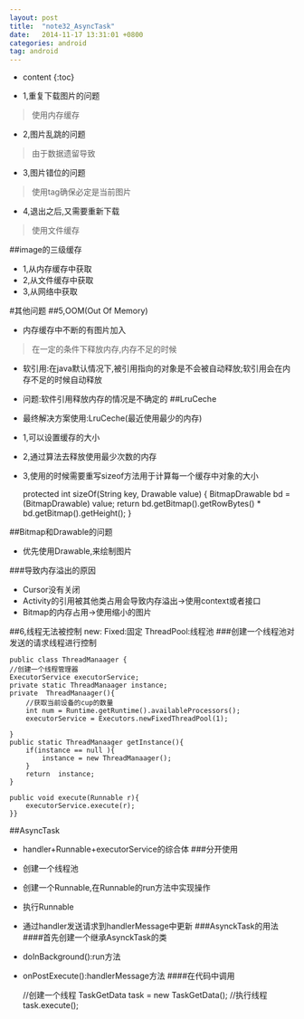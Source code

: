 ```yaml
---
layout: post
title:  "note32_AsyncTask"
date:   2014-11-17 13:31:01 +0800
categories: android
tag: android
---
```


* content
{:toc}
- 1,重复下载图片的问题
> 使用内存缓存

- 2,图片乱跳的问题
> 由于数据遗留导致

- 3,图片错位的问题
> 使用tag确保必定是当前图片

- 4,退出之后,又需要重新下载
> 使用文件缓存

##image的三级缓存
- 1,从内存缓存中获取
- 2,从文件缓存中获取
- 3,从网络中获取

#其他问题
##5,OOM(Out Of Memory)
- 内存缓存中不断的有图片加入
> 在一定的条件下释放内存,内存不足的时候
- 软引用:在java默认情况下,被引用指向的对象是不会被自动释放;软引用会在内存不足的时候自动释放
- 问题:软件引用释放内存的情况是不确定的
##LruCeche
- 最终解决方案使用:LruCeche(最近使用最少的内存)
- 1,可以设置缓存的大小
- 2,通过算法去释放使用最少次数的内存
- 3,使用的时候需要重写sizeof方法用于计算每一个缓存中对象的大小

     protected int sizeOf(String key, Drawable value) {
            BitmapDrawable bd = (BitmapDrawable) value;
            return bd.getBitmap().getRowBytes() * bd.getBitmap().getHeight();
        }

##Bitmap和Drawable的问题
- 优先使用Drawable,来绘制图片


###导致内存溢出的原因
- Cursor没有关闭
- Activity的引用被其他类占用会导致内存溢出->使用context或者接口
- Bitmap的内存占用->使用缩小的图片

##6,线程无法被控制
new:
Fixed:固定
ThreadPool:线程池
###创建一个线程池对发送的请求线程进行控制

    public class ThreadManaager {
    //创建一个线程管理器
    ExecutorService executorService;
    private static ThreadManaager instance;
    private  ThreadManaager(){
        //获取当前设备的cup的数量
        int num = Runtime.getRuntime().availableProcessors();
        executorService = Executors.newFixedThreadPool(1);
    
    }
    public static ThreadManaager getInstance(){
        if(instance == null ){
            instance = new ThreadManaager();
        }
        return  instance;
    }
    
    public void execute(Runnable r){
        executorService.execute(r);
    }}

##AsyncTask
- handler+Runnable+executorService的综合体
###分开使用
- 创建一个线程池
- 创建一个Runnable,在Runnable的run方法中实现操作
- 执行Runnable
- 通过handler发送请求到handlerMessage中更新
###AsynckTask的用法
####首先创建一个继承AsynckTask的类
- doInBackground():run方法
- onPostExecute():handlerMessage方法
####在代码中调用

    //创建一个线程
        TaskGetData task = new TaskGetData();
        //执行线程
        task.execute();
####

